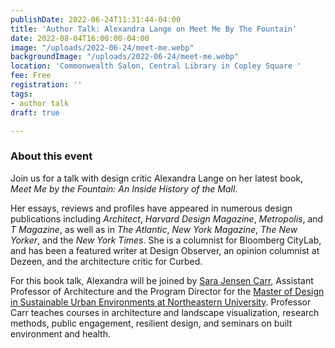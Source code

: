 ```yaml
---
publishDate: 2022-06-24T11:31:44-04:00
title: 'Author Talk: Alexandra Lange on Meet Me By The Fountain'
date: 2022-08-04T16:00:00-04:00
image: "/uploads/2022-06-24/meet-me.webp"
backgroundImage: "/uploads/2022-06-24/meet-me.webp"
location: 'Commonwealth Salon, Central Library in Copley Square '
fee: Free
registration: ''
tags:
- author talk
draft: true

---
```

### About this event 

Join us for a talk with design critic Alexandra Lange on her latest book, _Meet Me by the Fountain: An Inside History of the Mall_. 

Her essays, reviews and profiles have appeared in numerous design publications including _Architect_, _Harvard Design Magazine_, _Metropolis_, and _T Magazine_, as well as in _The Atlantic_, _New York Magazine_, _The New Yorker_, and the _New York Times_. She is a columnist for Bloomberg CityLab, and has been a featured writer at Design Observer, an opinion columnist at Dezeen, and the architecture critic for Curbed.

For this book talk, Alexandra will be joined by [Sara Jensen Carr](https://camd.northeastern.edu/faculty/sara-jensen-carr/), Assistant Professor of Architecture and the Program Director for the [Master of Design in Sustainable Urban Environments at Northeastern University](https://camd.northeastern.edu/program/design-for-sustainable-urban-environments-mdes-suen/). Professor Carr teaches courses in architecture and landscape visualization, research methods, public engagement, resilient design, and seminars on built environment and health.
